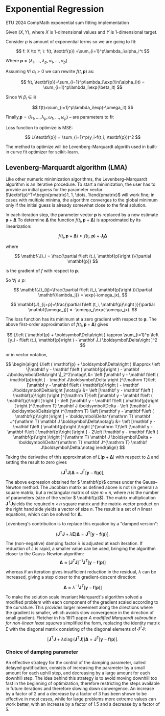 # Exponential Regression

ETU 2024 CompMath exponential sum fitting implementation

Given $(X, Y)$, where $X$ is 1-dimensional values and $Y$ is 1-dimensional target.

Consider $p$ is amount of exponential terms so we are going to fit:

$$
f: X \to Y; \:
f(t, \textbf{p}) =\sum_{i=1}^p\lambda_i\alpha_i^t
$$

Where $\textbf{p} = (\lambda_1, \ldots, \lambda_p, \alpha_1, \ldots, \alpha_p)$

Assuming $\forall i \:\alpha_i > 0$ we can rewrite $f(t, \textbf{p})$ as:

$$
f(t, \textbf{p})=\sum_{i=1}^p\lambda_i\exp(\ln(\alpha_i)t) =
\sum_{i=1}^p\lambda_i\exp(\beta_it)
$$

Since $\forall i\:\beta_i\in\mathbb{R}$

$$
f(t)=\sum_{i=1}^p\lambda_i\exp(-\omega_it)
$$

Finally,$\textbf{p} = (\lambda_1, \ldots, \lambda_p, \omega_1, \ldots, \omega_p)$ – are parameters to fit

Loss function to optimize is MSE:

$$
L(\textbf{p}) = \sum_{i=1}^p(y_i-f(t_i, \textbf{p}))^2
$$

The method to optimize will be Levenberg-Marquardt algorith used in built-in curve fit optimizer for scikit-learn.

## Levenberg-Marquardt algorithm (LMA)

Like other numeric minimization algorithms, the Levenberg–Marquardt algorithm is an iterative procedure.
To start a minimization, the user has to provide an initial guess for the parameter vector $\textbf{p}^T=\begin{pmatrix}1, 1, \dots, 1\end{pmatrix}$ will work fine;
in cases with multiple minima, the algorithm converges to the global minimum only if the initial guess is already somewhat close to the final solution.

In each iteration step, the parameter vector
$\textbf{p}$ is replaced by a new estimate $\textbf{p} + \mathbf{\Delta}$ 
To determine $\mathbf{\Delta}$ the function $f(t_i, \textbf{p} + \mathbf{\Delta})$ is approximated by its linearization:

$$
f(t_i, \textbf{p} + \mathbf{\Delta})\approx f(t_i, \textbf{p})+\mathbf{J}_i\mathbf{\Delta}
$$

where 

$$
\mathbf{J}_i = \frac{\partial f\left (t_i,  \mathbf{p}\right )}{\partial  \mathbf{p}}
$$

is the gradient of $f$ with respect to $\mathbf{p}$.

So $\forall j\le p:$

$$
\mathbf{J}_{ij}=\frac{\partial f\left (t_i,  \mathbf{p}\right )}{\partial  \mathbf{\lambda_j}} = \exp(-\omega_jx),
$$

$$
\mathbf{J}_{ij+p}=\frac{\partial f\left (t_i,  \mathbf{p}\right )}{\partial  \mathbf{\omega_j}} = -\omega_j\exp(-\omega_jx).
$$

The loss function has its minimum at a zero gradient with respect to $\textbf{p}$. The above first-order approximation of $f\left (t_i,  \mathbf{p} + \boldsymbol\Delta\right )$ gives

$$
L\left ( \mathbf{p} + \boldsymbol\Delta\right ) \approx \sum_{i=1}^p \left [y_i - f\left (t_i,  \mathbf{p}\right ) - \mathbf J_i \boldsymbol\Delta\right ]^2
$$

or in vector notation,

$$
\begin{align}
 L\left ( \mathbf{p} + \boldsymbol\Delta\right ) &\approx \left \|\mathbf y - \mathbf f\left ( \mathbf{p}\right ) - \mathbf J\boldsymbol\Delta\right \|_2^2\notag\\
  &= \left [\mathbf y - \mathbf f\left ( \mathbf{p}\right ) - \mathbf J\boldsymbol\Delta \right ]^{\mathrm T}\left [\mathbf y - \mathbf f\left ( \mathbf{p}\right ) - \mathbf J\boldsymbol\Delta\right ]\notag\\
  &= \left [\mathbf y - \mathbf f\left ( \mathbf{p}\right )\right ]^{\mathrm T}\left [\mathbf y - \mathbf f\left ( \mathbf{p}\right )\right ] - \left [\mathbf y - \mathbf f\left ( \mathbf{p}\right )\right ]^{\mathrm T} \mathbf J \boldsymbol\Delta - \left (\mathbf J \boldsymbol\Delta\right )^{\mathrm T} \left [\mathbf y - \mathbf f\left ( \mathbf{p}\right )\right ] + \boldsymbol\Delta^{\mathrm T} \mathbf J^{\mathrm T} \mathbf J \boldsymbol\Delta\notag\\
  &= \left [\mathbf y - \mathbf f\left ( \mathbf{p}\right )\right ]^{\mathrm T}\left [\mathbf y - \mathbf f\left ( \mathbf{p}\right )\right ] - 2\left [\mathbf y - \mathbf f\left ( \mathbf{p}\right )\right ]^{\mathrm T} \mathbf J \boldsymbol\Delta + \boldsymbol\Delta^{\mathrm T} \mathbf J^{\mathrm T} \mathbf J\boldsymbol\Delta.\notag
\end{align}
$$

Taking the derivative of this approximation of $L\left ( \mathbf{p} + \boldsymbol\Delta\right )$
 with respect to ⁠$\Delta$⁠ and setting the result to zero gives

 $$
 \left (\mathbf J^{\mathrm T} \mathbf J\right )\boldsymbol\Delta = \mathbf J^{\mathrm T}\left [\mathbf y - \mathbf f\left ( \mathbf{p}\right )\right ],
 $$

 The above expression obtained for ⁠$ \mathbf{p}$ comes under the Gauss–Newton method. The Jacobian matrix as defined above is not (in general) a square matrix, but a rectangular matrix of size $m \times n$, where $n$ is the number of parameters (size of the vector $ \mathbf{p}$). The matrix multiplication $\boldsymbol{J}^T\boldsymbol{J}$yields the required $n\times n$
 square matrix and the matrix-vector product on the right hand side yields a vector of size $n$. The result is a set of $n$ linear equations, which can be solved for ⁠$\boldsymbol{\Delta}$.

 Levenberg's contribution is to replace this equation by a "damped version":

 $$
 \left (\mathbf J^{\mathrm T} \mathbf J + \lambda\mathbf E\right ) \boldsymbol\Delta = \mathbf J^{\mathrm T}\left [\mathbf y - \mathbf f\left ( \mathbf{p}\right )\right],
 $$

The (non-negative) damping factor ⁠$\lambda$⁠ is adjusted at each iteration. If reduction of ⁠$L$ is rapid, a smaller value can be used, bringing the algorithm closer to the Gauss–Newton algorithm:
$$
\mathbf{\Delta}\approx[\mathbf{J}^T\mathbf{J}]^{-1}\mathbf{J}^{T}[\mathbf y - \mathbf f\left ( \mathbf{p}\right )]
$$

whereas if an iteration gives insufficient reduction in the residual, ⁠$\lambda$ can be increased, giving a step closer to the gradient-descent direction:

$$
\mathbf{\Delta}\approx\lambda^{-1}\mathbf{J}^{T}[\mathbf y - \mathbf f\left ( \mathbf{p}\right )]
$$

To make the solution scale invariant Marquardt's algorithm solved a modified problem with each component of the gradient scaled according to the curvature. This provides larger movement along the directions where the gradient is smaller, which avoids slow convergence in the direction of small gradient. Fletcher in his 1971 paper *A modified Marquardt subroutine for non-linear least squares* simplified the form, replacing the identity matrix ⁠$E$ with the diagonal matrix consisting of the diagonal elements of ⁠$\mathbf{J}^T\mathbf{J}$:

$$
\left [\mathbf J^{\mathrm T} \mathbf J + \lambda \operatorname{diag}\left (\mathbf J^{\mathrm T} \mathbf J\right )\right ] \boldsymbol\Delta = \mathbf J^{\mathrm T}\left [\mathbf y - \mathbf f\left (\boldsymbol p\right )\right ].
$$

### Choice of damping parameter

An effective strategy for the control of the damping parameter, called delayed gratification, consists of increasing the parameter by a small amount for each uphill step, and decreasing by a large amount for each downhill step. The idea behind this strategy is to avoid moving downhill too fast in the beginning of optimization, therefore restricting the steps available in future iterations and therefore slowing down convergence. An increase by a factor of 2 and a decrease by a factor of 3 has been shown to be effective in most cases, while for large problems more extreme values can work better, with an increase by a factor of 1.5 and a decrease by a factor of 5.